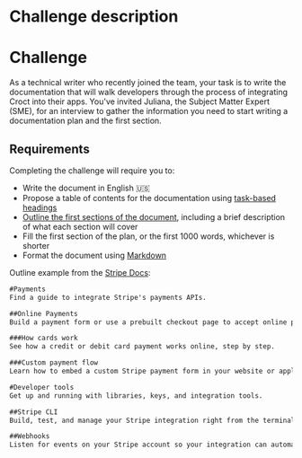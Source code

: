 # Challenge description

# **Challenge**

As a technical writer who recently joined the team, your task is to write the documentation that will walk developers through the process of integrating Croct into their apps. You've invited Juliana, the Subject Matter Expert (SME), for an interview to gather the information you need to start writing a documentation plan and the first section.

## **Requirements**

Completing the challenge will require you to:

- Write the document in English 🇺🇸
- Propose a table of contents for the documentation using [task-based headings](https://developers.google.com/tech-writing/two/large-docs#prefer_task-based_headings)
- [Outline the first sections of the document](https://developers.google.com/tech-writing/two/large-docs#outline_a_document), including a brief description of what each section will cover
- Fill the first section of the plan, or the first 1000 words, whichever is shorter
- Format the document using [Markdown](https://en.wikipedia.org/wiki/Markdown)

Outline example from the [Stripe Docs](https://stripe.com/docs):

```markdown
#Payments
Find a guide to integrate Stripe's payments APIs.

##Online Payments
Build a payment form or use a prebuilt checkout page to accept online payments.

###How cards work
See how a credit or debit card payment works online, step by step.

###Custom payment flow
Learn how to embed a custom Stripe payment form in your website or application.

#Developer tools
Get up and running with libraries, keys, and integration tools.

##Stripe CLI
Build, test, and manage your Stripe integration right from the terminal.

##Webhooks
Listen for events on your Stripe account so your integration can automatically trigger reactions.
```